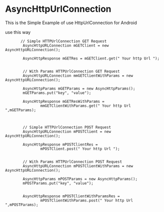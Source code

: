 AsyncHttpUrlConnection
======================

This is the Simple Example of use HttpUrlConnection for Android

use this way


           // Simple HTTPUrlConnection GET Request
			AsyncHttpURLConnection mGETClient = new AsyncHttpURLConnection();

			AsyncHttpResponse mGETRes = mGETClient.get(" Your http Url ");
			
			
			// With Params HTTPUrlConnection GET Request
			AsyncHttpURLConnection mmGETClientWithParams = new AsyncHttpURLConnection();
			
			AsyncHttpParams mGETParams = new AsyncHttpParams();
			mGETParams.put("key", "value");
		
			AsyncHttpResponse mGETResWithParams = 
					mmGETClientWithParams.get(" Your http Url ",mGETParams);
			
			
			
			// Simple HTTPUrlConnection POST Request
			AsyncHttpURLConnection mPOSTClient = new AsyncHttpURLConnection();
		
			AsyncHttpResponse mPOSTClientRes = 
					mPOSTClient.post(" Your http Url ");
			
						
			// With Params HTTPUrlConnection POST Request
			AsyncHttpURLConnection mPOSTClientWithParams = new AsyncHttpURLConnection();
					
			AsyncHttpParams mPOSTParams = new AsyncHttpParams();
			mPOSTParams.put("key", "value");
		
			
			AsyncHttpResponse mPOSTClientWithParamsRes = 
					mPOSTClientWithParams.post(" Your http Url ",mPOSTParams);
			
			
